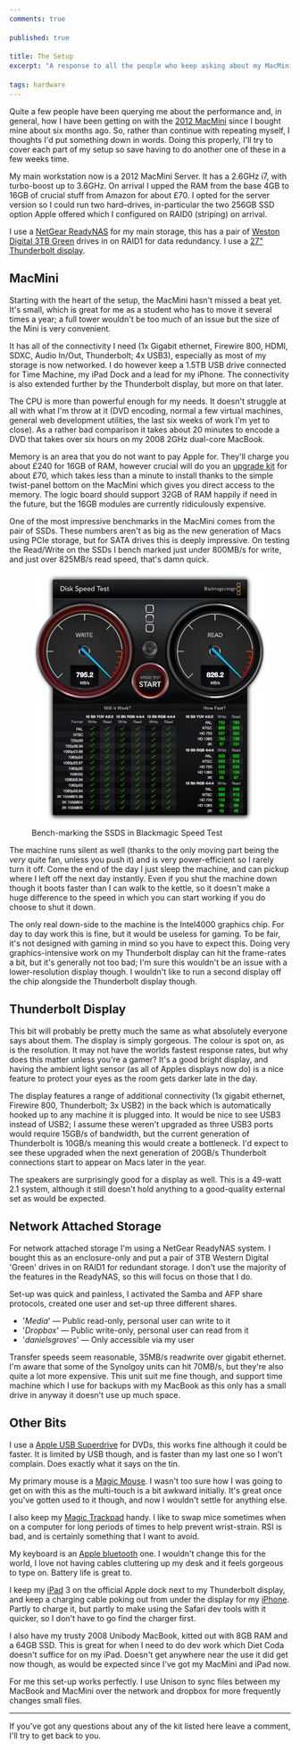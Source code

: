 ```yaml
---
comments: true

published: true

title: The Setup
excerpt: "A response to all the people who keep asking about my MacMini, and other kit"

tags: hardware
---
```


Quite a few people have been querying me about the performance and, in general, how I have been getting on with the [2012 MacMini][mac-mini] since I bought mine about six months ago. So, rather than continue with repeating myself, I thoughts I'd put something down in words. Doing this properly, I'll try to cover each part of my setup so save having to do another one of these in a few weeks time. 

My main workstation now is a 2012 MacMini Server. It has a 2.6GHz i7, with turbo-boost up to 3.6GHz. On arrival I upped the RAM from the base 4GB to 16GB of crucial stuff from Amazon for about £70. I opted for the server version so I could run two hard–drives, in-particular the two 256GB SSD option Apple offered which I configured on RAID0 (striping) on arrival. 

I use a [NetGear ReadyNAS][readynas] for my main storage, this has a pair of [Weston Digital 3TB Green][wd-green] drives in on RAID1 for data redundancy. I use a [27" Thunderbolt display][thunderbolt]. 

## MacMini

Starting with the heart of the setup, the MacMini hasn't missed a beat yet. It's small, which is great for me as a student who has to move it several times a year; a full tower wouldn't be too much of an issue but the size of the Mini is very convenient. 

It has all of the connectivity I need (1x Gigabit ethernet, Firewire 800, HDMI, SDXC, Audio In/Out, Thunderbolt; 4x USB3), especially as most of my storage is now networked. I do however keep a 1.5TB USB drive connected for Time Machine, my iPad Dock and a lead for my iPhone. The connectivity is also extended further by the Thunderbolt display, but more on that later. 

The CPU is more than powerful enough for my needs. It doesn't struggle at all  with what I'm throw at it (DVD encoding, normal a few virtual machines, general web development utilities, the last six weeks of work I'm yet to close). As a rather bad comparison it takes about 20 minutes to encode a DVD that takes over six hours on my 2008 2GHz dual-core MacBook. 

Memory is an area that you do not want to pay Apple for. They'll charge you about £240 for 16GB of RAM, however crucial will do you an [upgrade kit][ram-upgrade] for about £70, which takes less than a minute to install thanks to the simple twist-panel bottom on the MacMini which gives you direct access to the memory. The logic board should support 32GB of RAM happily if need in the future, but the 16GB modules are currently ridiculously expensive. 

One of the most impressive benchmarks in the MacMini comes from the pair of SSDs. These numbers aren't as big as the new generation of Macs using PCIe storage, but for SATA drives this is deeply impressive. On testing the Read/Write on the SSDs I bench marked just under 800MB/s for write, and just over 825MB/s read speed, that's damn quick. 

<figure>
	<img src="/assets/development/2013-07-17-the-setup/ssd-bench.png" alt="SSDs bench-marking 795.2MB/s write and 826.2MB/s read" />
	<figcaption>
		Bench-marking the SSDS in Blackmagic Speed Test
	</figcaption>
</figure>

The machine runs silent as well (thanks to the only moving part being the *very* quite fan, unless you push it) and is very power-efficient so I rarely turn it off. Come the end of the day I just sleep the machine, and can pickup where I left off the next day instantly. Even if you shut the machine down though it boots faster than I can walk to the kettle, so it doesn't make a huge difference to the speed in which you can start working if you do choose to shut it down. 

The only real down-side to the machine is the Intel4000 graphics chip. For day to day work this is fine, but it would be useless for gaming. To be fair, it's not designed with gaming in mind so you have to expect this. Doing very graphics-intensive work on my Thunderbolt display can hit the frame-rates a bit, but it's generally not too bad; I'm sure this wouldn't be an issue with a lower-resolution display though. I wouldn't like to run a second display off the chip alongside the Thunderbolt display though. 

## Thunderbolt Display

This bit will probably be pretty much the same as what absolutely everyone says about them. The display is simply gorgeous. The colour is spot on, as is the resolution. It may not have the worlds fastest response rates, but why does this matter unless you're a gamer?  It's a good bright display, and having the ambient light sensor (as all of Apples displays now do) is a nice feature to protect your eyes as the room gets darker late in the day. 

The display features a range of additional connectivity (1x gigabit ethernet, Firewire 800, Thunderbolt; 3x USB2) in the back which is automatically hooked up to any machine it is plugged into. It would be nice to see USB3 instead of USB2; I assume these weren't upgraded as three USB3 ports would require 15GB/s of bandwidth, but the current generation of Thunderbolt is 10GB/s meaning this would create a bottleneck. I'd expect to see these upgraded when the next generation of 20GB/s Thunderbolt connections start to appear on Macs later in the year. 

The speakers are surprisingly good for a display as well. This is a 49-watt 2.1 system, although it still doesn't hold anything to a good-quality external set as would be expected. 

## Network Attached Storage

For network attached storage I'm using a NetGear ReadyNAS system. I bought this as an enclosure-only and put a pair of 3TB Western Digital 'Green' drives in on RAID1 for redundant storage. I don't use the majority of the features in the ReadyNAS, so this will focus on those that I do. 

Set-up was quick and painless, I activated the Samba and AFP share protocols, created one user and set-up three different shares. 

- '*Media*' — Public read-only, personal user can write to it
- '*Dropbox*' — Public write-only, personal user can read from it
- '*danielsgroves*' — Only accessible via my user

Transfer speeds seem reasonable, 35MB/s readwrite over gigabit ethernet. I'm aware that some of the Synolgoy  units can hit 70MB/s, but they're also quite a lot more expensive. This unit suit me fine though, and support time machine which I use for backups with my MacBook as this only has a small drive in anyway it doesn't use up much space. 

## Other Bits

I use a [Apple USB Superdrive][superdrive] for DVDs, this works fine although it could be faster. It is limited by USB though, and is faster than my last one so I won't complain. Does exactly what it says on the tin. 

My primary mouse is a [Magic Mouse][magic-mouse]. I wasn't too sure how I was going to get on with this as the multi-touch is a bit awkward initially. It's great once you've gotten used to it though, and now I wouldn't settle for anything else. 

I also keep my [Magic Trackpad][magic-trackpad] handy. I like to swap mice sometimes when on a computer for long periods of times to help prevent wrist-strain. RSI is bad, and is certainly something that I want to avoid. 

My keyboard is an [Apple bluetooth][keyboard] one. I wouldn't change this for the world, I love not having cables cluttering up my desk and it feels gorgeous to type on.  Battery life is great to. 

I keep my [iPad][ipad] 3 on the official Apple dock next to my Thunderbolt display, and keep a charging cable poking out from under the display for my [iPhone][iphone]. Partly to charge it, but partly to make using the Safari dev tools with it quicker, so I don't have to go find the charger first. 

I also have my trusty 2008 Unibody MacBook, kitted out with 8GB RAM and a 64GB SSD. This is great for when I need to do dev work which Diet Coda doesn't suffice for on my iPad. Doesn't get anywhere near the use it did get now though, as would be expected since I've got my MacMini and iPad now. 

For me this set-up works perfectly. I use Unison to sync files between my MacBook and MacMini over the network and dropbox for more frequently changes small files. 

---

If you've got any questions about any of the kit listed here leave a comment, I'll try to get back to you. 

[mac-mini]: http://www.apple.com/uk/mac-mini/server/ "MacMini Server"
[wd-green]: http://www.ebuyer.com/260668-wd-3tb-green-desktop-drive-wd30ezrx "WD Caviar Green 3TB"
[readynas]: http://www.amazon.co.uk/Netgear-ReadyNAS-Desktop-Network-Storage/dp/B00620CKD2/ "ReadyNas Duo v2 on Amazon"
[thunderbolt]: http://www.apple.com/uk/displays/ "Apple Thunderbolt Display"
[superdrive]: http://store.apple.com/uk/product/MD564ZM/A/apple-usb-superdrive "Apple USB Superdrive"
[magic-mouse]: http://www.apple.com/uk/magicmouse/ "Apple Magic Mouse"
[magic-trackpad]: http://www.apple.com/uk/magictrackpad/ "Apple Magic Trackpad"
[ipad]: http://www.apple.com/uk/ipad/ "Apple iPad"
[iphone]: http://www.apple.com/uk/iphone/ "Apple iPhone"
[keyboard]: http://www.apple.com/uk/keyboard/ "Apple wireless keyabord"
[ram-upgrade]: http://www.amazon.co.uk/Crucial-memory-PC3-12800-1600MHz-Macbook/dp/B008LXX9OC "16GB DDR3 RAM"